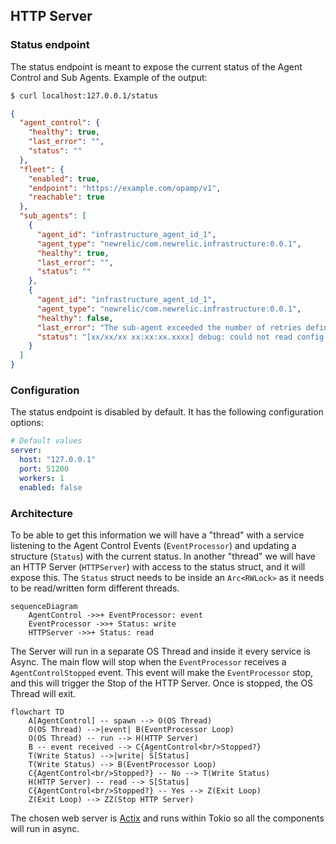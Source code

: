 ## HTTP Server

### Status endpoint

The status endpoint is meant to expose the current status of the Agent Control and Sub Agents.
Example of the output:

```bash
$ curl localhost:127.0.0.1/status
```

```json
{
  "agent_control": {
    "healthy": true,
    "last_error": "",
    "status": ""
  },
  "fleet": {
    "enabled": true,
    "endpoint": "https://example.com/opamp/v1",
    "reachable": true
  },
  "sub_agents": [
    {
      "agent_id": "infrastructure_agent_id_1",
      "agent_type": "newrelic/com.newrelic.infrastructure:0.0.1",
      "healthy": true,
      "last_error": "",
      "status": ""
    },
    {
      "agent_id": "infrastructure_agent_id_1",
      "agent_type": "newrelic/com.newrelic.infrastructure:0.0.1",
      "healthy": false,
      "last_error": "The sub-agent exceeded the number of retries defined in its restart policy.",
      "status": "[xx/xx/xx xx:xx:xx.xxxx] debug: could not read config at /etc/newrelic-infra.yml"
    }
  ]
}
```

### Configuration

The status endpoint is disabled by default. It has the following
configuration options:

```yaml
# Default values
server:
  host: "127.0.0.1"
  port: 51200
  workers: 1
  enabled: false
```

### Architecture

To be able to get this information we will have a "thread" with a service listening to the Agent Control Events
(`EventProcessor`) and updating a structure (`Status`) with the current status. In another "thread" we will have
an HTTP Server (`HTTPServer`) with access to the status struct, and it will expose this. The `Status` struct
needs to be inside an `Arc<RWLock>` as it needs to be read/written form different threads.

```mermaid
sequenceDiagram
    AgentControl ->>+ EventProcessor: event
    EventProcessor ->>+ Status: write
    HTTPServer ->>+ Status: read
```

The Server will run in a separate OS Thread and inside it every service is Async. The main flow will stop
when the `EventProcessor` receives a `AgentControlStopped` event. This event will make the `EventProcessor`
stop, and this will trigger the Stop of the HTTP Server. Once is stopped, the OS Thread will exit.

```mermaid
flowchart TD
    A[AgentControl] -- spawn --> O(OS Thread)
    O(OS Thread) -->|event| B(EventProcessor Loop)
    O(OS Thread) -- run --> H(HTTP Server)
    B -- event received --> C{AgentControl<br/>Stopped?}
    T(Write Status) -->|write| S[Status]
    T(Write Status) --> B(EventProcessor Loop)
    C{AgentControl<br/>Stopped?} -- No --> T(Write Status)
    H(HTTP Server) -- read --> S[Status]
    C{AgentControl<br/>Stopped?} -- Yes --> Z(Exit Loop)
    Z(Exit Loop) --> ZZ(Stop HTTP Server)

```

The chosen web server is [Actix](https://actix.rs/) and runs within Tokio so all the components will
run in async.
